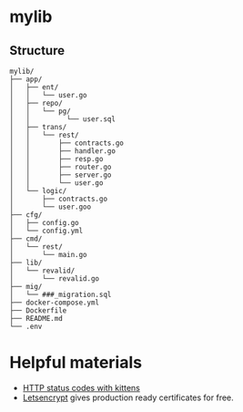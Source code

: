 # mylib

## Structure

```
mylib/
├── app/
│   ├── ent/
│   │   └── user.go
│   ├── repo/
│   │   └── pg/
│   │         └── user.sql
│   ├── trans/
│   │   └── rest/
│   │       ├── contracts.go
│   │       ├── handler.go
│   │       ├── resp.go
│   │       ├── router.go
│   │       ├── server.go
│   │       └── user.go
│   └── logic/
│       ├── contracts.go
│       └── user.goo
├── cfg/
│   ├── config.go
│   └── config.yml
├── cmd/
│   └── rest/
│       └── main.go
├── lib/
│   └── revalid/
│       └── revalid.go
├── mig/
│   └── ###_migration.sql
├── docker-compose.yml
├── Dockerfile
├── README.md
└── .env 
```

# Helpful materials

* [HTTP status codes with kittens](https://httpcats.com/)
* [Letsencrypt](https://letsencrypt.org/) gives production ready certificates for free.

